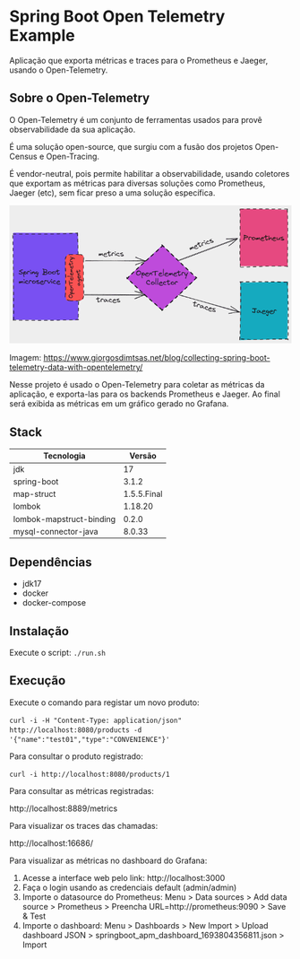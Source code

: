 # Spring Boot Open Telemetry Example

Aplicação que exporta métricas e traces para o Prometheus e Jaeger, usando o Open-Telemetry.

## Sobre o Open-Telemetry

O Open-Telemetry é um conjunto de ferramentas usados para provê observabilidade da sua aplicação.

É uma solução open-source, que surgiu com a fusão dos projetos Open-Census e Open-Tracing.

É vendor-neutral, pois permite habilitar a observabilidade, usando coletores que exportam as métricas para diversas soluções como Prometheus, Jaeger (etc), sem ficar preso a uma solução específica.

![Alt text](./open-telemetry-collector.png?raw=true "Exemplo solução com open-telemetry")

Imagem: https://www.giorgosdimtsas.net/blog/collecting-spring-boot-telemetry-data-with-opentelemetry/

Nesse projeto é usado o Open-Telemetry para coletar as métricas da aplicação, e exporta-las para os backends Prometheus e Jaeger. Ao final será exibida as métricas em um gráfico gerado no Grafana.

## Stack

Tecnologia                       |  Versão       |
---------------------------------|---------------|
jdk                              | 17
spring-boot                      | 3.1.2
map-struct                       | 1.5.5.Final
lombok                           | 1.18.20
lombok-mapstruct-binding         | 0.2.0
mysql-connector-java             | 8.0.33

## Dependências

* jdk17
* docker
* docker-compose

## Instalação

Execute o script: ```./run.sh```

## Execução

Execute o comando para registar um novo produto:

```curl -i -H "Content-Type: application/json" http://localhost:8080/products -d '{"name":"test01","type":"CONVENIENCE"}'```

Para consultar o produto registrado:

```curl -i http://localhost:8080/products/1```

Para consultar as métricas registradas:

http://localhost:8889/metrics

Para visualizar os traces das chamadas:

http://localhost:16686/

Para visualizar as métricas no dashboard do Grafana:

1. Acesse a interface web pelo link: http://localhost:3000
2. Faça o login usando as credenciais default (admin/admin)
3. Importe o datasource do Prometheus: Menu > Data sources > Add data source > Prometheus > Preencha URL=http://prometheus:9090 > Save & Test
4. Importe o dashboard: Menu > Dashboards > New Import > Upload dashboard JSON > springboot_apm_dashboard_1693804356811.json > Import